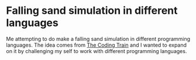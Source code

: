 # Falling sand simulation in different languages

Me attempting to do make a falling sand simulation in different programming languages. The idea comes from [The Coding Train]("https://www.youtube.com/watch?v=L4u7Zy_b868") and I wanted to expand on it by challenging my self to work with different programming languages.
